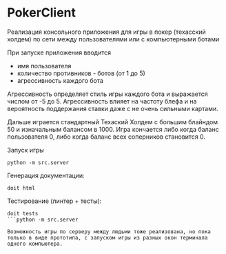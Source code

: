 # PokerClient
Реализация консольного приложения для игры в покер (техасский холдем) по сети между пользователями или с компьютерными ботами

При запуске приложения вводится 
- имя пользователя
- количество противников - ботов (от 1 до 5)
- агрессивность каждого бота

Агрессивность определяет стиль игры каждого бота и выражается числом от -5 до 5. Агрессивность влияет на частоту блефа и на вероятность поддержания ставки даже с не очень сильными картами.

Дальше играется стандартный Техаский Холдем с большим блайндом 50 и изначальным балансом в 1000.
Игра кончается либо когда баланс пользователя 0, либо когда баланс всех соперников становится 0.

Запуск игры
```
python -m src.server
```
Генерация документации:
```
doit html
```
Тестирование (линтер + тесты):
```
doit tests
```python -m src.server

Возможность игры по серверу между людьми тоже реализована, но пока только в виде прототипа, с запуском игры из разных окон терминала одного компьютера.

